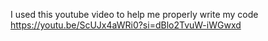 I used this youtube video to help me properly write my code
https://youtu.be/ScUJx4aWRi0?si=dBlo2TvuW-iWGwxd
